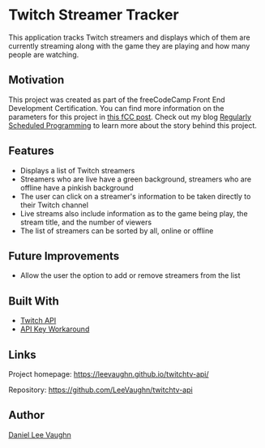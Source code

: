 # Twitch Streamer Tracker

This application tracks Twitch streamers and displays which of them are currently streaming along with the game they are playing and how many people are watching.

## Motivation

This project was created as part of the freeCodeCamp Front End Development Certification. You can find more information on the parameters for this project in [this fCC post](https://www.freecodecamp.org/challenges/use-the-twitchtv-json-api). Check out my blog [Regularly Scheduled Programming](https://scheduledprogramming.com/project-twitch-api-part-1/) to learn more about the story behind this project.

## Features

- Displays a list of Twitch streamers
- Streamers who are live have a green background, streamers who are offline have a pinkish background
- The user can click on a streamer's information to be taken directly to their Twitch channel
- Live streams also include information as to the game being play, the stream title, and the number of viewers
- The list of streamers can be sorted by all, online or offline

## Future Improvements

- Allow the user the option to add or remove streamers from the list

## Built With

- [Twitch API](https://dev.twitch.tv/docs/v5/reference/streams/#get-stream-by-user)
- [API Key Workaround](https://wind-bow.glitch.me/)

## Links

Project homepage: https://leevaughn.github.io/twitchtv-api/

Repository: https://github.com/LeeVaughn/twitchtv-api

## Author

[Daniel Lee Vaughn](https://github.com/LeeVaughn)
